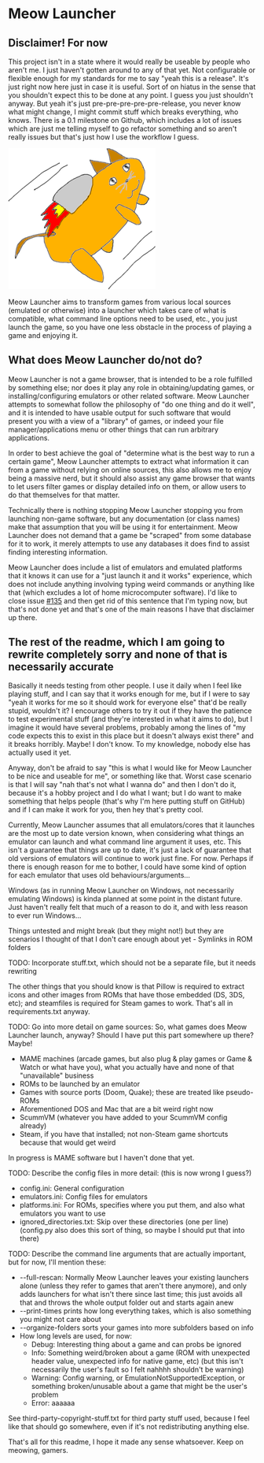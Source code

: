# Meow Launcher

## Disclaimer! For now

This project isn't in a state where it would really be useable by people who aren't me. I just haven't gotten around to any of that yet. Not configurable or flexible enough for my standards for me to say "yeah this is a release". It's just right now here just in case it is useful. Sort of on hiatus in the sense that you shouldn't expect this to be done at any point. I guess you just shouldn't anyway. But yeah it's just pre-pre-pre-pre-pre-release, you never know what might change, I might commit stuff which breaks everything, who knows. There is a 0.1 milestone on Github, which includes a lot of issues which are just me telling myself to go refactor something and so aren't really issues but that's just how I use the workflow I guess.

<img alt="Meow Launcher's logo" src="meowlauncher/icon.png?raw=true" width="300" />

Meow Launcher aims to transform games from various local sources (emulated or otherwise) into a launcher which takes care of what is compatible, what command line options need to be used, etc., you just launch the game, so you have one less obstacle in the process of playing a game and enjoying it.

## What does Meow Launcher do/not do?

Meow Launcher is not a game browser, that is intended to be a role fulfilled by something else; nor does it play any role in obtaining/updating games, or installing/configuring emulators or other related software. Meow Launcher attempts to somewhat follow the philosophy of "do one thing and do it well", and it is intended to have usable output for such software that would present you with a view of a "library" of games, or indeed your file manager/applications menu or other things that can run arbitrary applications.

In order to best achieve the goal of "determine what is the best way to run a certain game", Meow Launcher attempts to extract what information it can from a game without relying on online sources, this also allows me to enjoy being a massive nerd, but it should also assist any game browser that wants to let users filter games or display detailed info on them, or allow users to do that themselves for that matter.

Technically there is nothing stopping Meow Launcher stopping you from launching non-game software, but any documentation (or class names) make that assumption that you will be using it for entertainment. Meow Launcher does not demand that a game be "scraped" from some database for it to work, it merely attempts to use any databases it does find to assist finding interesting information.

Meow Launcher does include a list of emulators and emulated platforms that it knows it can use for a "just launch it and it works" experience, which does not include anything involving typing weird commands or anything like that (which excludes a lot of home microcomputer software). I'd like to close issue [#135](https://github.com/Zowayix/Meow-Launcher/issues/135) and then get rid of this sentence that I'm typing now, but that's not done yet and that's one of the main reasons I have that disclaimer up there.

## The rest of the readme, which I am going to rewrite completely sorry and none of that is necessarily accurate

Basically it needs testing from other people. I use it daily when I feel like playing stuff, and I can say that it works enough for me, but if I were to say "yeah it works for me so it should work for everyone else" that'd be really stupid, wouldn't it? I encourage others to try it out if they have the patience to test experimental stuff (and they're interested in what it aims to do), but I imagine it would have several problems, probably among the lines of "my code expects this to exist in this place but it doesn't always exist there" and it breaks horribly. Maybe! I don't know. To my knowledge, nobody else has actually used it yet.

Anyway, don't be afraid to say "this is what I would like for Meow Launcher to be nice and useable for me", or something like that. Worst case scenario is that I will say "nah that's not what I wanna do" and then I don't do it, because it's a hobby project and I do what I want; but I do want to make something that helps people (that's why I'm here putting stuff on GitHub) and if I can make it work for you, then hey that's pretty cool.

Currently, Meow Launcher assumes that all emulators/cores that it launches are the most up to date version known, when considering what things an emulator can launch and what command line argument it uses, etc. This isn't a guarantee that things are up to date, it's just a lack of guarantee that old versions of emulators will continue to work just fine. For now. Perhaps if there is enough reason for me to bother, I could have some kind of option for each emulator that uses old behaviours/arguments…

Windows (as in running Meow Launcher on Windows, not necessarily emulating Windows) is kinda planned at some point in the distant future. Just haven't really felt that much of a reason to do it, and with less reason to ever run Windows…

Things untested and might break (but they might not!) but they are scenarios I thought of that I don't care enough about yet
	- Symlinks in ROM folders

TODO: Incorporate stuff.txt, which should not be a separate file, but it needs rewriting

The other things that you should know is that Pillow is required to extract icons and other images from ROMs that have those embedded (DS, 3DS, etc); and steamfiles is required for Steam games to work. That's all in requirements.txt anyway.

TODO: Go into more detail on game sources:
So, what games does Meow Launcher launch, anyway? Should I have put this part somewhere up there? Maybe!

- MAME machines (arcade games, but also plug & play games or Game & Watch or what have you), what you actually have and none of that "unavailable" business
- ROMs to be launched by an emulator
- Games with source ports (Doom, Quake); these are treated like pseudo-ROMs
- Aforementioned DOS and Mac that are a bit weird right now
- ScummVM (whatever you have added to your ScummVM config already)
- Steam, if you have that installed; not non-Steam game shortcuts because that would get weird

In progress is MAME software but I haven't done that yet.

TODO: Describe the config files in more detail: (this is now wrong I guess?)

- config.ini: General configuration
- emulators.ini: Config files for emulators
- platforms.ini: For ROMs, specifies where you put them, and also what emulators you want to use
- ignored_directories.txt: Skip over these directories (one per line) (config.py also does this sort of thing, so maybe I should put that into there)

TODO: Describe the command line arguments that are actually important, but for now, I'll mention these:

- --full-rescan: Normally Meow Launcher leaves your existing launchers alone (unless they refer to games that aren't there anymore), and only adds launchers for what isn't there since last time; this just avoids all that and throws the whole output folder out and starts again anew
- --print-times prints how long everything takes, which is also something you might not care about
- --organize-folders sorts your games into more subfolders based on info
- How long levels are used, for now:
	- Debug: Interesting thing about a game and can probs be ignored
	- Info: Something weird/broken about a game (ROM with unexpected header value, unexpected info for native game, etc) (but this isn't necessarily the user's fault so I felt nahhhh shouldn't be warning)
	- Warning: Config warning, or EmulationNotSupportedException, or something broken/unusable about a game that might be the user's problem
	- Error: aaaaaa

See third-party-copyright-stuff.txt for third party stuff used, because I feel like that should go somewhere, even if it's not redistributing anything else.

That's all for this readme, I hope it made any sense whatsoever. Keep on meowing, gamers.
